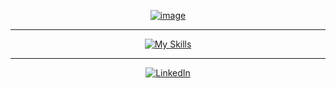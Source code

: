<div align="center">

  [![image](https://github.com/samubarreto/Doletas/assets/70921394/f3a485e2-71ba-4172-b6ab-443fb068f00e)](https://samubarreto.github.io/Doletas/)

  ---

  [![My Skills](https://skillicons.dev/icons?i=html,css,js)](https://www.linkedin.com/in/samubrreto/)
  
  ---
  
  [![LinkedIn](https://img.shields.io/badge/linkedin-%230077B5.svg?style=for-the-badge&logo=linkedin&logoColor=white)](https://www.linkedin.com/in/samubrreto/)
  

</div>
